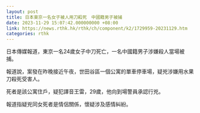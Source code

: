 ```yaml
---
layout: post
title: 日本東京一名女子被人用刀殺死　中國籍男子被捕
date: 2023-11-29 15:07:42.000000000 +08:00
link: https://news.rthk.hk/rthk/ch/component/k2/1729959-20231129.htm
categories: rthk
---
```


日本傳媒報道，東京一名24歲女子中刀死亡，一名中國籍男子涉嫌殺人當場被捕。

報道說，案發在昨晚接近午夜，世田谷區一個公寓的單車停車場，疑兇涉嫌用水果刀殺死受害人。

死者是該公寓住戶，疑犯譯音王雷，29歲，他向到場警員承認行兇。

報道指疑兇同女死者是情侶關係，懷疑涉及感情糾紛。
